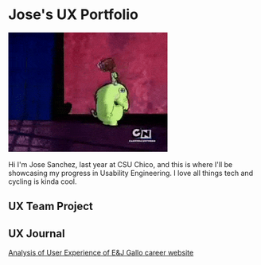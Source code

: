 # Jose's UX Portfolio
![Photo of Fred Fredburger](assets/fred-fredburger.gif)

Hi I'm Jose Sanchez, last year at CSU Chico, and this is where I'll be showcasing my progress in Usability Engineering. I love all things tech and cycling is kinda cool.
## UX Team Project


## UX Journal

[Analysis of User Experience of E&J Gallo career website](j01/)
